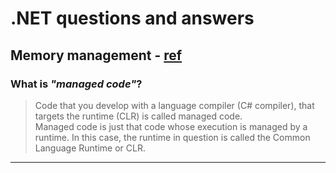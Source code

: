 # .NET questions and answers

## Memory management - [ref](https://docs.microsoft.com/en-us/dotnet/standard/managed-code)
### What is _"managed code"_?
> Code that you develop with a language compiler (C# compiler), that targets the runtime (CLR) is called managed code.<br/>
> Managed code is just that code whose execution is managed by a runtime. In this case, the runtime in question is called the Common Language Runtime or CLR.<br/>
> 
---
